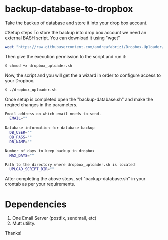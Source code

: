 # backup-database-to-dropbox
Take the backup of database and store it into your drop box account.

#Setup steps
To store the backup into drop box account we need an external BASH script. You can download it using "wget"
```BASH
wget "https://raw.githubusercontent.com/andreafabrizi/Dropbox-Uploader/master/dropbox_uploader.sh"
```
Then give the execution permission to the script and run it:
```BASH
$ chmod +x dropbox_uploader.sh
```
Now, the script and you will get the a wizard in order to configure access to your Dropbox.
```BASH
$ ./dropbox_uploader.sh
```
Once setup is completed open the "backup-database.sh" and make the reqired changes in the parameters.
```BASH
Email address on which email needs to send.
  EMAIL=""

Database information for database backup
  DB_USER=""
  DB_PASS=""
  DB_NAME=""

Number of days to keep backup in dropbox
  MAX_DAYS=""

Path to the directory where dropbox_uploader.sh is located
  UPLOAD_SCRIPT_DIR=""
```
After completing the above steps, set "backup-database.sh" in your crontab as per your requirements.

# Dependencies
1. One Email Server (postfix, sendmail, etc)
2. Mutt utility.

Thanks!
